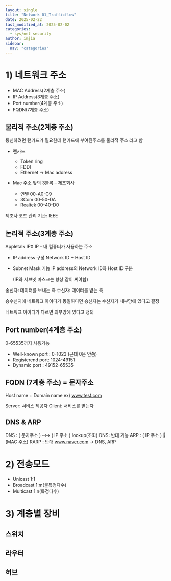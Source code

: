 ```yaml
---
layout: single
title: "Network 01_Trafficflow"
date: 2025-02-22
last_modified_at: 2025-02-02
categories:
  - sys/net security
author: imjia
sidebar:
  nav: "categories"
---
```


# 1) 네트워크 주소

- MAC Address(2계층 주소)
- IP Address(3계층 주소)
- Port number(4계층 주소)
- FQDN(7계층 주소)

## 물리적 주소(2계층 주소)
통신하려면 랜카드가 필요한데 랜카드에 부여된주소를 물리적 주소 라고 함

- 랜카드
  - Token ring
  - FDDI
  - Ethernet -> Mac address
    
- Mac 주소
  앞의 3블록 – 제조회사

  - 인텔 00-A0-C9
  - 3Com 00-50-DA
  - Realtek 00-40-D0

제조사 코드 관리 기관: IEEE

## 논리적 주소(3계층 주소)
Appletalk
IPX
IP - 내 컴퓨터가 사용하는 주소

- IP address 구성
  Network ID + Host ID

- Subnet Mask 기능
  IP address의 Network ID와 Host ID 구분

  (IP와 서브넷 마스크는 항상 같이 써야함)

송신자: 데이터를 보내는 측
수신자: 데이터를 받는 측

송수신지에 네트워크 아이디가 동일하다면
송신자는 수신자가 내부망에 있다고 결정

네트워크 아이디가 다르면 외부망에 있다고 정의

## Port number(4계층 주소)
0-65535까지 사용가능
- Well-known port : 0-1023 (근데 0은 안씀)
- Registerend port: 1024-49151
- Dynamic port : 49152-65535

## FQDN (7계층 주소) = 문자주소
Host name + Domain name
ex) www.test.com

Server: 서비스 제공자
Client: 서비스를 받는자

## DNS & ARP
DNS : ( 문자주소 ) -<-> ( IP 주소 ) lookup(조회)
DNS: 반대 가능
ARP : ( IP 주소 )  (MAC 주소)
RARP : 반대
www.naver.com -> DNS, ARP

# 2) 전송모드

- Unicast 1:1
- Broadcast 1:m(불특정다수)
- Multicast 1:n(특정다수)
  



# 3)	계층별 장비

## 스위치 
## 라우터 
## 허브 













  
